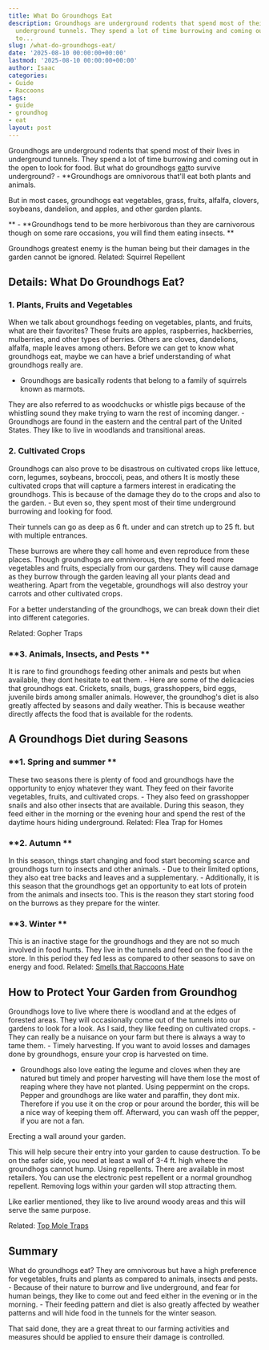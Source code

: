 ```yaml
---
title: What Do Groundhogs Eat
description: Groundhogs are underground rodents that spend most of their lives in
  underground tunnels. They spend a lot of time burrowing and coming out in the open
  to...
slug: /what-do-groundhogs-eat/
date: '2025-08-10 00:00:00+00:00'
lastmod: '2025-08-10 00:00:00+00:00'
author: Isaac
categories:
- Guide
- Raccoons
tags:
- guide
- groundhog
- eat
layout: post
---
```

Groundhogs are underground rodents that spend most of their lives in underground tunnels. They spend a lot of time burrowing and coming out in the open to look for food. But what do groundhogs [eat](https://pestpolicy.com/do-cats-eat-lizards/)to survive underground? - **Groundhogs are omnivorous that'll eat both plants and animals.

But in most cases, groundhogs eat vegetables, grass, fruits, alfalfa, clovers, soybeans, dandelion, and apples, and other garden plants.

** - **Groundhogs tend to be more herbivorous than they are carnivorous though on some rare occasions, you will find them eating insects. **

Groundhogs greatest enemy is the human being but their damages in the garden cannot be ignored. Related: Squirrel Repellent

##  Details: What Do Groundhogs Eat?

###  **1. Plants, Fruits and Vegetables**

When we talk about groundhogs feeding on vegetables, plants, and fruits, what are their favorites? These fruits are apples, raspberries, hackberries, mulberries, and other types of berries. Others are cloves, dandelions, alfalfa, maple leaves among others. Before we can get to know what groundhogs eat, maybe we can have a brief understanding of what groundhogs really are.

- Groundhogs are basically rodents that belong to a family of squirrels known as marmots.

They are also referred to as woodchucks or whistle pigs because of the whistling sound they make trying to warn the rest of incoming danger. - Groundhogs are found in the eastern and the central part of the United States. They like to live in woodlands and transitional areas.

###  **2. Cultivated Crops**

Groundhogs can also prove to be disastrous on cultivated crops like lettuce, corn, legumes, soybeans, broccoli, peas, and others It is mostly these cultivated crops that will capture a farmers interest in eradicating the groundhogs. This is because of the damage they do to the crops and also to the garden. - But even so, they spent most of their time underground burrowing and looking for food.

Their tunnels can go as deep as 6 ft. under and can stretch up to 25 ft. but with multiple entrances.

These burrows are where they call home and even reproduce from these places. Though groundhogs are omnivorous, they tend to feed more vegetables and fruits, especially from our gardens. They will cause damage as they burrow through the garden leaving all your plants dead and weathering. Apart from the vegetable, groundhogs will also destroy your carrots and other cultivated crops.

For a better understanding of the groundhogs, we can break down their diet into different categories.

Related: Gopher Traps

###  **3. Animals, Insects, and Pests **

It is rare to find groundhogs feeding other animals and pests but when available, they dont hesitate to eat them. - Here are some of the delicacies that groundhogs eat. Crickets, snails, bugs, grasshoppers, bird eggs, juvenile birds among smaller animals. However, the groundhog's diet is also greatly affected by seasons and daily weather. This is because weather directly affects the food that is available for the rodents.

##  A Groundhogs Diet during Seasons

###  **1. Spring and summer **

These two seasons there is plenty of food and groundhogs have the opportunity to enjoy whatever they want. They feed on their favorite vegetables, fruits, and cultivated crops. - They also feed on grasshopper snails and also other insects that are available. During this season, they feed either in the morning or the evening hour and spend the rest of the daytime hours hiding underground. Related: Flea Trap for Homes

###  **2. Autumn **

In this season, things start changing and food start becoming scarce and groundhogs turn to insects and other animals. - Due to their limited options, they also eat tree backs and leaves and a supplementary. - Additionally, it is this season that the groundhogs get an opportunity to eat lots of protein from the animals and insects too. This is the reason they start storing food on the burrows as they prepare for the winter.

###  **3. Winter **

This is an inactive stage for the groundhogs and they are not so much involved in food hunts. They live in the tunnels and feed on the food in the store. In this period they fed less as compared to other seasons to save on energy and food. Related: [Smells that Raccoons Hate](https://pestpolicy.com/what-smells-do-raccoons-hate/)

##  How to Protect Your Garden from Groundhog

Groundhogs love to live where there is woodland and at the edges of forested areas. They will occasionally come out of the tunnels into our gardens to look for a look. As I said, they like feeding on cultivated crops. - They can really be a nuisance on your farm but there is always a way to tame them. - Timely harvesting. If you want to avoid losses and damages done by groundhogs, ensure your crop is harvested on time.

- Groundhogs also love eating the legume and cloves when they are natured but timely and proper harvesting will have them lose the most of reaping where they have not planted. Using peppermint on the crops. Pepper and groundhogs are like water and paraffin, they dont mix. Therefore if you use it on the crop or pour around the border, this will be a nice way of keeping them off. Afterward, you can wash off the pepper, if you are not a fan.

Erecting a wall around your garden.

This will help secure their entry into your garden to cause destruction. To be on the safer side, you need at least a wall of 3-4 ft. high where the groundhogs cannot hump. Using repellents. There are available in most retailers. You can use the electronic pest repellent or a normal groundhog repellent. Removing logs within your garden will stop attracting them.

Like earlier mentioned, they like to live around woody areas and this will serve the same purpose.

Related: [Top Mole Traps](https://pestpolicy.com/best-mole-traps/)

##  Summary

What do groundhogs eat? They are omnivorous but have a high preference for vegetables, fruits and plants as compared to animals, insects and pests. - Because of their nature to burrow and live underground, and fear for human beings, they like to come out and feed either in the evening or in the morning. - Their feeding pattern and diet is also greatly affected by weather patterns and will hide food in the tunnels for the winter season.

That said done, they are a great threat to our farming activities and measures should be applied to ensure their damage is controlled.